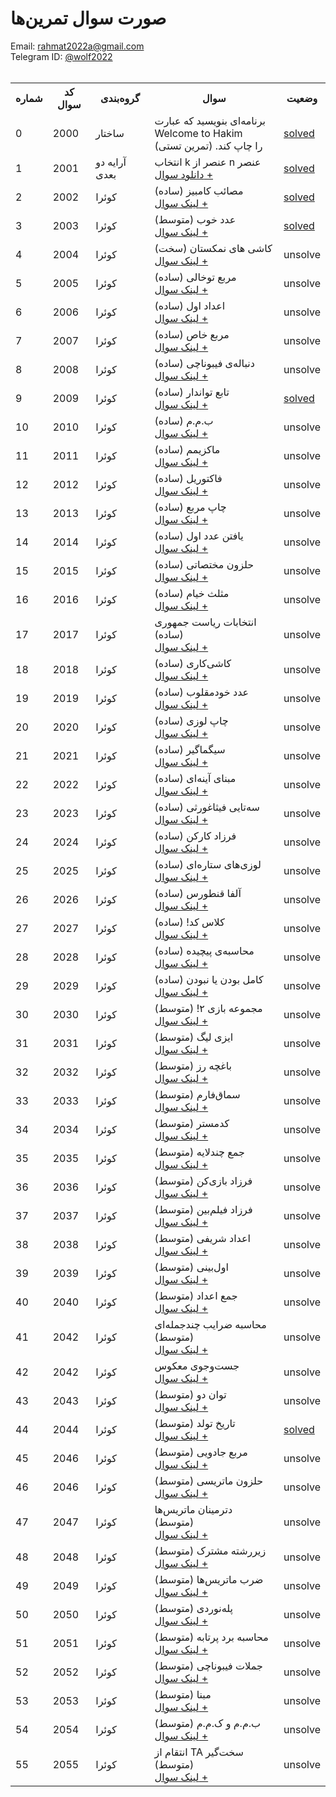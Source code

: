 <!-- <tr>
  <td>QUESTION_NUMBER</td>
  <td>QUESTION_CODE</td>
  <td>CATEGORY</td>
  <td>QUESTION</td>
  <td>unsolve</td>
</tr> -->
<!-- <td>
  <a href='/src/QUESTION_CODE/'>solved</a>
</td> -->

# صورت سوال تمرین‌ها
Email: <a href="mailto:rahmat2022a@gmail.com">rahmat2022a@gmail.com</a>
<br>
Telegram ID: <a href="https://t.me/wolf2022">@wolf2022</a>
<br><br>
<div>
<table>
  <tr>
    <th>شماره</th>
    <th>کد سوال</th>
    <th>گروه‌بندی</th>
    <th>سوال</th>
    <th>وضعیت</th>
  </tr>
  <tr>
    <td>0</td>
    <td>2000</td>
    <td>ساختار</td>
    <td>برنامه‌ای بنویسید که عبارت<br>Welcome to Hakim<br>را چاپ کند. (تمرین تستی)</td>
    <td>
        <a href='/src/2000/'>solved</a>
    </td>
  </tr>
  <tr>
    <td>1</td>
    <td>2001</td>
    <td>آرایه دو بعدی</td>
    <td>
      انتخاب k عنصر از n عنصر<br>
      <a href='https://github.com/EnAnsari/bcp-hsu/releases/download/3.0.0/q2001.pdf'>دانلود سوال +</a>
    </td>
    <td>
        <a href='/src/2001/'>solved</a>
    </td>
  </tr>
  <tr>
    <td>2</td>
    <td>2002</td>
    <td>کوئرا</td>
    <td>
      مصائب کامبیز (ساده)<br>
      <a href='https://quera.org/problemset/66862'>لینک سوال +</a>
    </td>
    <td>
        <a href='/src/2002/'>solved</a>
    </td>
  </tr>
  <tr>
    <td>3</td>
    <td>2003</td>
    <td>کوئرا</td>
    <td>
      عدد خوب (متوسط)<br>
      <a href='https://quera.org/problemset/66861'>لینک سوال +</a>
    </td>
    <td>
      <a href='/src/2003/'>solved</a>
    </td>
  </tr>
  <tr>
    <td>4</td>
    <td>2004</td>
    <td>کوئرا</td>
    <td>
      کاشی های نمکستان (سخت)<br>
      <a href='https://quera.org/problemset/66860'>لینک سوال +</a>
    </td>
    <td>unsolve</td>
    <!-- <td>
        <a href='/src/2004/'>solved</a>
    </td> -->
  </tr>
  <tr>
    <td>5</td>
    <td>2005</td>
    <td>کوئرا</td>
    <td>
      مربع توخالی (ساده)<br>
      <a href='https://quera.org/problemset/283'>لینک سوال +</a>
    </td>
    <td>unsolve</td>
  </tr>
  <tr>
    <td>6</td>
    <td>2006</td>
    <td>کوئرا</td>
    <td>
      اعداد اول (ساده)<br>
      <a href='https://quera.org/problemset/293'>لینک سوال +</a>
    </td>
    <td>unsolve</td>
  </tr>
  <tr>
    <td>7</td>
    <td>2007</td>
    <td>کوئرا</td>
    <td>
      مربع خاص (ساده)<br>
      <a href='https://quera.org/problemset/296'>لینک سوال +</a>
    </td>
    <td>unsolve</td>
  </tr>
  <tr>
    <td>8</td>
    <td>2008</td>
    <td>کوئرا</td>
    <td>
      دنباله‌ی فیبوناچی (ساده)<br>
      <a href='https://quera.org/problemset/303'>لینک سوال +</a>
    </td>
    <td>unsolve</td>
  </tr>
  <tr>
    <td>9</td>
    <td>2009</td>
    <td>کوئرا</td>
    <td>
      تابع تواندار (ساده)<br>
      <a href='https://quera.org/problemset/304'>لینک سوال +</a>
    </td>
    <td>
        <a href='/src/2009/'>solved</a>
    </td>  
  
  </tr>
  <tr>
    <td>10</td>
    <td>2010</td>
    <td>کوئرا</td>
    <td>
      ب.م.م (ساده)<br>
      <a href='https://quera.org/problemset/305'>لینک سوال +</a>
    </td>
    <td>unsolve</td>
  </tr>
  <tr>
    <td>11</td>
    <td>2011</td>
    <td>کوئرا</td>
    <td>
      ماکزیمم (ساده)<br>
      <a href='https://quera.org/problemset/588'>لینک سوال +</a>
    </td>
    <td>unsolve</td>
  </tr>
  <tr>
    <td>12</td>
    <td>2012</td>
    <td>کوئرا</td>
    <td>
      فاکتوریل (ساده)<br>
      <a href='https://quera.org/problemset/589'>لینک سوال +</a>
    </td>
    <td>unsolve</td>
  </tr>
  <tr>
    <td>13</td>
    <td>2013</td>
    <td>کوئرا</td>
    <td>
      چاپ مربع (ساده)<br>
      <a href='https://quera.org/problemset/591'>لینک سوال +</a>
    </td>
    <td>unsolve</td>
  </tr>
  <tr>
    <td>14</td>
    <td>2014</td>
    <td>کوئرا</td>
    <td>
      یافتن عدد اول (ساده)<br>
      <a href='https://quera.org/problemset/593'>لینک سوال +</a>
    </td>
    <td>unsolve</td>
  </tr>
  <tr>
    <td>15</td>
    <td>2015</td>
    <td>کوئرا</td>
    <td>
      حلزون مختصاتی (ساده)<br>
      <a href='https://quera.org/problemset/597'>لینک سوال +</a>
    </td>
    <td>unsolve</td>
  </tr>
  <tr>
    <td>16</td>
    <td>2016</td>
    <td>کوئرا</td>
    <td>
      مثلث خیام (ساده)<br>
      <a href='https://quera.org/problemset/595'>لینک سوال +</a>
    </td>
    <td>unsolve</td>
  </tr>
  <tr>
    <td>17</td>
    <td>2017</td>
    <td>کوئرا</td>
    <td>
      انتخابات ریاست جمهوری (ساده)<br>
      <a href='https://quera.org/problemset/604'>لینک سوال +</a>
    </td>
    <td>unsolve</td>
  </tr>
  <tr>
    <td>18</td>
    <td>2018</td>
    <td>کوئرا</td>
    <td>
      کاشی‌کاری (ساده)<br>
      <a href='https://quera.org/problemset/605'>لینک سوال +</a>
    </td>
    <td>unsolve</td>
  </tr>
  <tr>
    <td>19</td>
    <td>2019</td>
    <td>کوئرا</td>
    <td>
      عدد خودمقلوب (ساده)<br>
      <a href='https://quera.org/problemset/617'>لینک سوال +</a>
    </td>
    <td>unsolve</td>
  </tr>
  <tr>
    <td>20</td>
    <td>2020</td>
    <td>کوئرا</td>
    <td>
      چاپ لوزی (ساده)<br>
      <a href='https://quera.org/problemset/618'>لینک سوال +</a>
    </td>
    <td>unsolve</td>
  </tr>
  <tr>
    <td>21</td>
    <td>2021</td>
    <td>کوئرا</td>
    <td>
      سیگماگیر (ساده)<br>
      <a href='https://quera.org/problemset/647'>لینک سوال +</a>
    </td>
    <td>unsolve</td>
  </tr>
  <tr>
    <td>22</td>
    <td>2022</td>
    <td>کوئرا</td>
    <td>
      مبنای آینه‌ای (ساده)<br>
      <a href='https://quera.org/problemset/651'>لینک سوال +</a>
    </td>
    <td>unsolve</td>
  </tr>
  <tr>
    <td>23</td>
    <td>2023</td>
    <td>کوئرا</td>
    <td>
      سه‌تایی فیثاغورثی (ساده)<br>
      <a href='https://quera.org/problemset/654'>لینک سوال +</a>
    </td>
    <td>unsolve</td>
  </tr>
  <tr>
    <td>24</td>
    <td>2024</td>
    <td>کوئرا</td>
    <td>
      فرزاد کارکن (ساده)<br>
      <a href='https://quera.org/problemset/658'>لینک سوال +</a>
    </td>
    <td>unsolve</td>
  </tr>
  <tr>
    <td>25</td>
    <td>2025</td>
    <td>کوئرا</td>
    <td>
      لوزی‌های ستاره‌ای (ساده)<br>
      <a href='https://quera.org/problemset/9773'>لینک سوال +</a>
    </td>
    <td>unsolve</td>
  </tr>
  <tr>
    <td>26</td>
    <td>2026</td>
    <td>کوئرا</td>
    <td>
      آلفا قنطورس (ساده)<br>
      <a href='https://quera.org/problemset/66859'>لینک سوال +</a>
    </td>
    <td>unsolve</td>
  </tr>
  <tr>
    <td>27</td>
    <td>2027</td>
    <td>کوئرا</td>
    <td>
      کلاس کد! (ساده)<br>
      <a href='https://quera.org/problemset/66864'>لینک سوال +</a>
    </td>
    <td>unsolve</td>
  </tr>
  <tr>
    <td>28</td>
    <td>2028</td>
    <td>کوئرا</td>
    <td>
      محاسبه‌ی پیچیده (ساده)<br>
      <a href='https://quera.org/problemset/279'>لینک سوال +</a>
    </td>
    <td>unsolve</td>
  </tr>
  <tr>
    <td>29</td>
    <td>2029</td>
    <td>کوئرا</td>
    <td>
      کامل بودن یا نبودن (ساده)<br>
      <a href='https://quera.org/problemset/282'>لینک سوال +</a>
    </td>
    <td>unsolve</td>
  </tr>
  <tr>
    <td>30</td>
    <td>2030</td>
    <td>کوئرا</td>
    <td>
      مجموعه بازی ۲! (متوسط)<br>
      <a href='https://quera.org/problemset/66869'>لینک سوال +</a>
    </td>
    <td>unsolve</td>
  </tr>
  <tr>
    <td>31</td>
    <td>2031</td>
    <td>کوئرا</td>
    <td>
      ایزی لیگ (متوسط)<br>
      <a href='https://quera.org/problemset/66868'>لینک سوال +</a>
    </td>
    <td>unsolve</td>
  </tr>
  <tr>
    <td>32</td>
    <td>2032</td>
    <td>کوئرا</td>
    <td>
      باغچه رز (متوسط)<br>
      <a href='https://quera.org/problemset/66867'>لینک سوال +</a>
    </td>
    <td>unsolve</td>
  </tr>
  <tr>
    <td>33</td>
    <td>2033</td>
    <td>کوئرا</td>
    <td>
      سماق‌فارم (متوسط)<br>
      <a href='https://quera.org/problemset/66865'>لینک سوال +</a>
    </td>
    <td>unsolve</td>
  </tr>
  <tr>
    <td>34</td>
    <td>2034</td>
    <td>کوئرا</td>
    <td>
      کدمستر (متوسط)<br>
      <a href='https://quera.org/problemset/66863'>لینک سوال +</a>
    </td>
    <td>unsolve</td>
  </tr>
  <tr>
    <td>35</td>
    <td>2035</td>
    <td>کوئرا</td>
    <td>
      جمع چندلایه (متوسط)<br>
      <a href='https://quera.org/problemset/335'>لینک سوال +</a>
    </td>
    <td>unsolve</td>
  </tr>
  <tr>
    <td>36</td>
    <td>2036</td>
    <td>کوئرا</td>
    <td>
      فرزاد بازی‌کن (متوسط)<br>
      <a href='https://quera.org/problemset/656'>لینک سوال +</a>
    </td>
    <td>unsolve</td>
  </tr>
  <tr>
    <td>37</td>
    <td>2037</td>
    <td>کوئرا</td>
    <td>
      فرزاد فیلم‌بین (متوسط)<br>
      <a href='https://quera.org/problemset/655'>لینک سوال +</a>
    </td>
    <td>unsolve</td>
  </tr>
  <tr>
    <td>38</td>
    <td>2038</td>
    <td>کوئرا</td>
    <td>
      اعداد شریفی (متوسط)<br>
      <a href='https://quera.org/problemset/652'>لینک سوال +</a>
    </td>
    <td>unsolve</td>
  </tr>
  <tr>
    <td>39</td>
    <td>2039</td>
    <td>کوئرا</td>
    <td>
      اول‌بینی (متوسط)<br>
      <a href='https://quera.org/problemset/649'>لینک سوال +</a>
    </td>
    <td>unsolve</td>
  </tr>
  <tr>
    <td>40</td>
    <td>2040</td>
    <td>کوئرا</td>
    <td>
      جمع اعداد (متوسط)<br>
      <a href='https://quera.org/problemset/637'>لینک سوال +</a>
    </td>
    <td>unsolve</td>
  </tr>
  <tr>
    <td>41</td>
    <td>2042</td>
    <td>کوئرا</td>
    <td>
      محاسبه‌ ضرایب چندجمله‌ای (متوسط)<br>
      <a href='https://quera.org/problemset/633'>لینک سوال +</a>
    </td>
    <td>unsolve</td>
  </tr>
  <tr>
    <td>42</td>
    <td>2042</td>
    <td>کوئرا</td>
    <td>
      جست‌وجوی معکوس<br>
      <a href='https://quera.org/problemset/632'>لینک سوال +</a>
    </td>
    <td>unsolve</td>
  </tr>
  <tr>
    <td>43</td>
    <td>2043</td>
    <td>کوئرا</td>
    <td>
      توان دو (متوسط)<br>
      <a href='https://quera.org/problemset/616'>لینک سوال +</a>
    </td>
    <td>unsolve</td>
  </tr>
  <tr>
    <td>44</td>
    <td>2044</td>
    <td>کوئرا</td>
    <td>
      تاریخ تولد (متوسط)<br>
      <a href='https://quera.org/problemset/615'>لینک سوال +</a>
    </td>
    <td>
        <a href='/src/2044/'>solved</a>
    </td>
  </tr>
  <tr>
    <td>45</td>
    <td>2046</td>
    <td>کوئرا</td>
    <td>
      مربع جادویی (متوسط)<br>
      <a href='https://quera.org/problemset/611'>لینک سوال +</a>
    </td>
    <td>unsolve</td>
  </tr>
  <tr>
    <td>46</td>
    <td>2046</td>
    <td>کوئرا</td>
    <td>
      حلزون ماتریسی (متوسط)<br>
      <a href='https://quera.org/problemset/609'>لینک سوال +</a>
    </td>
    <td>unsolve</td>
  </tr>
  <tr>
    <td>47</td>
    <td>2047</td>
    <td>کوئرا</td>
    <td>
      دترمینان ماتریس‌ها (متوسط)<br>
      <a href='https://quera.org/problemset/608'>لینک سوال +</a>
    </td>
    <td>unsolve</td>
  </tr>
  <tr>
    <td>48</td>
    <td>2048</td>
    <td>کوئرا</td>
    <td>
      زیررشته مشترک (متوسط)<br>
      <a href='https://quera.org/problemset/639'>لینک سوال +</a>
    </td>
    <td>unsolve</td>
  </tr>
  <tr>
    <td>49</td>
    <td>2049</td>
    <td>کوئرا</td>
    <td>
      ضرب ماتریس‌ها (متوسط)<br>
      <a href='https://quera.org/problemset/607'>لینک سوال +</a>
    </td>
    <td>unsolve</td>
  </tr>
  <tr>
    <td>50</td>
    <td>2050</td>
    <td>کوئرا</td>
    <td>
      پله‌نوردی (متوسط)<br>
      <a href='https://quera.org/problemset/603'>لینک سوال +</a>
    </td>
    <td>unsolve</td>
  </tr>
  <tr>
    <td>51</td>
    <td>2051</td>
    <td>کوئرا</td>
    <td>
      محاسبه برد پرتابه (متوسط)<br>
      <a href='https://quera.org/problemset/599'>لینک سوال +</a>
    </td>
    <td>unsolve</td>
  </tr>
  <tr>
    <td>52</td>
    <td>2052</td>
    <td>کوئرا</td>
    <td>
      جملات فیبوناچی (متوسط)<br>
      <a href='https://quera.org/problemset/596'>لینک سوال +</a>
    </td>
    <td>unsolve</td>
  </tr>
  <tr>
    <td>53</td>
    <td>2053</td>
    <td>کوئرا</td>
    <td>
      مبنا (متوسط)<br>
      <a href='https://quera.org/problemset/594'>لینک سوال +</a>
    </td>
    <td>unsolve</td>
  </tr>
  <tr>
    <td>54</td>
    <td>2054</td>
    <td>کوئرا</td>
    <td>
      ب.م.م و ک.م.م (متوسط)<br>
      <a href='https://quera.org/problemset/590'>لینک سوال +</a>
    </td>
    <td>unsolve</td>
  </tr>
  <tr>
    <td>55</td>
    <td>2055</td>
    <td>کوئرا</td>
    <td>
      انتقام از TA‌ سخت‌گیر (متوسط)<br>
      <a href='https://quera.org/problemset/278'>لینک سوال +</a>
    </td>
    <td>unsolve</td>
  </tr>
<table>
</div>
    <!-- <tr>
    <td>QUESTION_NUMBER</td>
    <td>QUESTION_CODE</td>
    <td>CATEGORY</td>
    <td>QUESTION</td>
    <td>unsolve</td>
  </tr> -->
    <!-- <td>
        <a href='/src/QUESTION_CODE/'>solved</a>
    </td> -->
